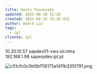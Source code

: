 ```yaml
---
title: Hosts Toinovate
updated: 2025-08-20 15:28
created: 2021-04-15 15:20:45Z
author: André Luz
tags:
  - ipl
cliente: ipl
---
```


10.20.10.57 sapdev01-vwx.iul.intra  
192.168.1.98 saperpdev.ipl.pt


![c51cfc0c0b0bf116175a141fb335f791.png](c51cfc0c0b0bf116175a141fb335f791.png)